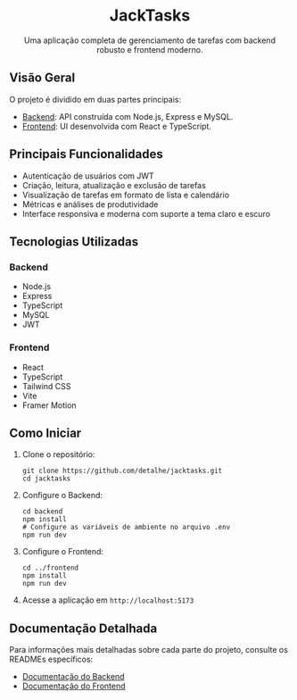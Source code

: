 <div align="center">

# JackTasks

Uma aplicação completa de gerenciamento de tarefas com backend robusto e frontend moderno.

</div>

## Visão Geral

O projeto é dividido em duas partes principais:

- [Backend](./backend/README.md): API construída com Node.js, Express e MySQL.
- [Frontend](./frontend/README.md): UI desenvolvida com React e TypeScript.

## Principais Funcionalidades

- Autenticação de usuários com JWT
- Criação, leitura, atualização e exclusão de tarefas
- Visualização de tarefas em formato de lista e calendário
- Métricas e análises de produtividade
- Interface responsiva e moderna com suporte a tema claro e escuro

## Tecnologias Utilizadas

### Backend
- Node.js
- Express
- TypeScript
- MySQL
- JWT

### Frontend
- React
- TypeScript
- Tailwind CSS
- Vite
- Framer Motion

## Como Iniciar

1. Clone o repositório:
   ```
   git clone https://github.com/detalhe/jacktasks.git
   cd jacktasks
   ```

2. Configure o Backend:
   ```
   cd backend
   npm install
   # Configure as variáveis de ambiente no arquivo .env
   npm run dev
   ```

3. Configure o Frontend:
   ```
   cd ../frontend
   npm install
   npm run dev
   ```

4. Acesse a aplicação em `http://localhost:5173`

## Documentação Detalhada

Para informações mais detalhadas sobre cada parte do projeto, consulte os READMEs específicos:

- [Documentação do Backend](./backend/README.md)
- [Documentação do Frontend](./frontend/README.md)
